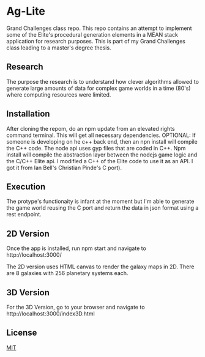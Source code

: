 # Ag-Lite
Grand Challenges class repo. This repo contains an attempt to implement some of the Elite's procedural generation elements in a MEAN stack application for research purposes. This is part of my Grand Challenges class leading to a master's degree thesis.

## Research
The purpose the research is to understand how clever algorithms allowed to generate large amounts of data
for complex game worlds in a time (80's) where computing resources were limited.

## Installation
After cloning the repom, do an npm update from an elevated rights command terminal. This will get all necessary dependencies. OPTIONAL: If someone is developing on he c++ back end, then an npn install will compile the C++ code. The node api uses gyp files that are coded in C++. Npm install will compile the abstraction layer between the nodejs game logic and the C/C++ Elite api. I modified a C++ of the Elite code to use it as an API. I got it from  Ian Bell's Christian Pinde's C port).

## Execution
The protype's functionaity is infant at the moment but I'm able to generate the game world reusing the C port and return the data in json format using a rest endpoint.

  ## 2D Version
 Once the app is installed, run npm start and navigate to http://localhost:3000/

 The 2D version uses HTML canvas to render the galaxy maps in 2D. There are 8 galaxies with 256 planetary systems each.

  ## 3D Version 
  For the 3D Version, go to your browser and navigate to http://localhost:3000/index3D.html

## License
[MIT](https://choosealicense.com/licenses/mit/)
